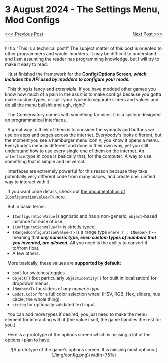 # 3 August 2024 - The Settings Menu, Mod Configs
<span style="float:left">[&lt;&lt;&lt; Previous Post](../07/13.md)</span>
<span style="float:right">[Next Post &gt;&gt;&gt;](../09/27.md)</span>
<br/>
***

!!! tip "This is a technical post!"
    The subject matter of this post is oriented to other programmers and would-modders. It may be difficult to understand and I am assuming the reader has programming knowledge, but I will try to make it easy to read.

&nbsp;&nbsp;I just finished the framework for the **Config/Options Screen, *which includes the API used by modders to configure your mods.***

&nbsp;&nbsp;This thing is fancy and *extensible*. If you have modded other games you know how much of a pain in the ass it is to make configs because you gotta make custom types, or split your type into separate sliders and values and do all the menu bullshit and ugh, right?

&nbsp;&nbsp;The Conservatory comes with something far nicer. It is a system designed on programmatical interfaces.

&nbsp;&nbsp;A great way to think of them is to consider the symbols and buttons we use on apps and pages across the internet. Everybody's looks different, but the moment you see a hamburger menu icon ≡, you know it opens a menu. Everybody's menu is different and done in their own way, yet you still understand how to use every single one of them on the internet. An `interface` type in code is basically that, for the computer: A way to use something that is simple and universal.

&nbsp;&nbsp;Interfaces are extremely powerful for this reason because they take potentially very different code from many places, and create one, unified way to interact with it.

&nbsp;&nbsp;If you want code details, check out <a href="../../../../docs/doxygen/interface_star3_d_1_1_configuration_1_1_values_1_1_i_configuration_value.html">the documentation of `IConfigurationValue<T>` here</a>.

&nbsp;&nbsp;But in basic terms:

* `IConfigurationValue` is agnostic and has a non-generic, `object`-based instance for ease of use.
* `IConfigurationValue<T>` is strictly typed.
* `IRangedConfigurationValue<T>` is a range type `where T : INumber<T>` - meaning that ***any numeric type, even custom types of numbers that you invented, are allowed.*** All you need is the ability to convert it to/from float.
* A few others.

&nbsp;&nbsp;More basically, these values are **supported by default:**

* `bool` for switches/toggles
* `object[]` (but particularly `ObjectIdentity[]` for built in localization) for dropdown menus.
* `INumber<T>` for sliders of *any numeric type.*
* `Godot.Color` for a full color selection wheel (HSV, RGB, Hex, sliders, hue circle, the whole thing).
* `string` for optionally validated text input.

&nbsp;&nbsp;You can add more types if desired, you just need to make the menu element for interacting with it (the value itself, the game handles the rest for you.)

&nbsp;&nbsp;Here is a prototype of the options screen which is missing a lot of the options I plan to have.

<center>
![A prototype of the game's options screen. It is missing most options.](./img/config.png){width=75%}
</center>